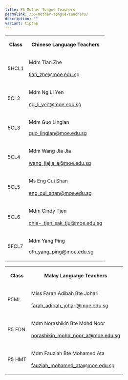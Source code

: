 ```yaml
---
title: P5 Mother Tongue Teachers
permalink: /p5-mother-tongue-teachers/
description: ""
variant: tiptap
---
```

<table style="minWidth: 50px">
<colgroup>
<col>
<col>
</colgroup>
<tbody>
<tr>
<th rowspan="1" colspan="1">
<p><strong>Class</strong>
</p>
</th>
<th rowspan="1" colspan="1">
<p><strong>Chinese Language Teachers</strong>
</p>
</th>
</tr>
<tr>
<td rowspan="1" colspan="1">
<p>5HCL1</p>
</td>
<td rowspan="1" colspan="1">
<p>Mdm Tian Zhe
<br>
<br><a href="mailto:tian_zhe@moe.edu.sg" rel="noopener noreferrer nofollow" target="_blank">tian_zhe@moe.edu.sg</a>
</p>
</td>
</tr>
<tr>
<td rowspan="1" colspan="1">
<p>5CL2</p>
</td>
<td rowspan="1" colspan="1">
<p>Mdm Ng Li Yen
<br>
<br><a href="mailto:ng_li_yen@moe.edu.sg" rel="noopener noreferrer nofollow" target="_blank">ng_li_yen@moe.edu.sg</a>
</p>
</td>
</tr>
<tr>
<td rowspan="1" colspan="1">
<p>5CL3</p>
</td>
<td rowspan="1" colspan="1">
<p>Mdm Guo Linglan</p>
<p></p>
<p><a href="mailto:guo_linglan@moe.edu.sg" rel="noopener noreferrer nofollow" target="_blank">guo_linglan@moe.edu.sg</a>
</p>
</td>
</tr>
<tr>
<td rowspan="1" colspan="1">
<p>5CL4</p>
</td>
<td rowspan="1" colspan="1">
<p>Mdm Wang Jia Jia
<br>
<br><a href="mailto:wang_jiajia_a@moe.edu.sg" rel="noopener noreferrer nofollow" target="_blank">wang_jiajia_a@moe.edu.sg</a>
</p>
</td>
</tr>
<tr>
<td rowspan="1" colspan="1">
<p>5CL5</p>
</td>
<td rowspan="1" colspan="1">
<p>Ms Eng Cui Shan
<br>
<br><a href="mailto:eng_cui_shan@moe.edu.sg" rel="noopener noreferrer nofollow" target="_blank">eng_cui_shan@moe.edu.sg</a>
</p>
</td>
</tr>
<tr>
<td rowspan="1" colspan="1">
<p>5CL6</p>
</td>
<td rowspan="1" colspan="1">
<p>Mdm Cindy Tjen
<br>
<br><a href="mailto:ow_chia-_tjen_sak_tju@moe.edu.sg" rel="noopener noreferrer nofollow" target="_blank">chia-_tjen_sak_tju@moe.edu.sg</a>
</p>
</td>
</tr>
<tr>
<td rowspan="1" colspan="1">
<p>5FCL7</p>
</td>
<td rowspan="1" colspan="1">
<p>Mdm Yang Ping</p>
<p></p>
<p><a href="mailto:oth_yang_ping@moe.edu.sg" rel="noopener noreferrer nofollow" target="_blank"><u>oth_yang_ping@moe.edu.sg</u></a>
</p>
</td>
</tr>
</tbody>
</table>
<table style="minWidth: 50px">
<colgroup>
<col>
<col>
</colgroup>
<tbody>
<tr>
<th rowspan="1" colspan="1">
<p><strong>Class</strong>
</p>
</th>
<th rowspan="1" colspan="1">
<p><strong>Malay Language Teachers</strong>
</p>
</th>
</tr>
<tr>
<td rowspan="1" colspan="1">
<p>P5ML</p>
</td>
<td rowspan="1" colspan="1">
<p>Miss Farah Adibah Bte Johari
<br>
<br><a href="mailto:farah_adibah_johari@moe.edu.sg" rel="noopener noreferrer nofollow" target="_blank">farah_adibah_johari@moe.edu.sg</a>
</p>
</td>
</tr>
<tr>
<td rowspan="1" colspan="1">
<p>P5 FDN</p>
</td>
<td rowspan="1" colspan="1">
<p>Mdm Norashikin Bte Mohd Noor
<br>
<br><a href="mailto:norashikin_mohd_noor_a@moe.edu.sg" rel="noopener noreferrer nofollow" target="_blank">norashikin_mohd_noor_a@moe.edu.sg</a>
</p>
</td>
</tr>
<tr>
<td rowspan="1" colspan="1">
<p>P5 HMT</p>
</td>
<td rowspan="1" colspan="1">
<p>Mdm Fauziah Bte Mohamed Ata
<br>
<br><a href="mailto:fauziah_mohamed_ata@moe.edu.sg" rel="noopener noreferrer nofollow" target="_blank">fauziah_mohamed_ata@moe.edu.sg</a>
</p>
</td>
</tr>
</tbody>
</table>
<p></p>